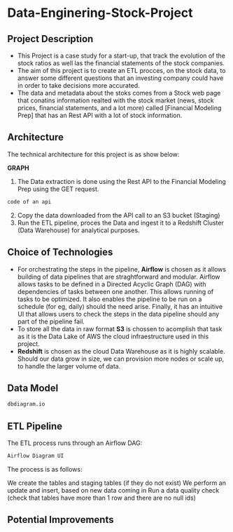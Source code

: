 # Data-Enginering-Stock-Project

## Project Description
- This Project is a case study for a start-up, that track the evolution of the stock ratios as well las the financial statements of the stock companies.
- The aim of this project is to create an ETL procces, on the stock data, to answer some different questions that an investing company could have in order to take decisions more accurated.
- The data and metadata about the stoks comes from a Stock web page that conatins information realted with the stock market (news, stock prices, financial statements, and a lot more) called [Financial Modeling Prep] that has an Rest API with a lot of stock information.

## Architecture

The technical architecture for this project is as show below:

**GRAPH**

1. The Data extraction is done using the Rest API to the Financial Modeling Prep using the GET request.
```sh
code of an api
```
2. Copy the data downloaded from the API call to an S3 bucket (Staging)
3. Run the ETL pipeline, proces the Data and ingest it to a Redshift Cluster (Data Warehouse) for analytical purposes.

## Choice of Technologies
- For orchestrating the steps in the pipeline, **Airflow** is chosen as it allows building of data pipelines that are straghtforward and modular. Airflow allows tasks to be defined in a Directed Acyclic Graph (DAG) with dependencies of tasks between one another. This allows running of tasks to be optimized. It also enables the pipeline to be run on a schedule (for eg, daily) should the need arise. Finally, it has an intuitive UI that allows users to check the steps in the data pipeline should any part of the pipeline fail.
- To store all the data in raw format **S3** is chossen to acomplish that task as it is the Data Lake of AWS the cloud infraestructure used in this project.
- **Redshift** is chosen as the cloud Data Warehouse as it is highly scalable. Should our data grow in size, we can provision more nodes or scale up, to handle the larger volume of data.

## Data Model

```sh
dbdiagram.io
```

## ETL Pipeline

The ETL process runs through an Airflow DAG:

```sh
Airflow Diagram UI
```

The process is as follows:

We create the tables and staging tables (if they do not exist)
We perform an update and insert, based on new data coming in
Run a data quality check (check that tables have more than 1 row and there are no null ids)

## Potential Improvements
